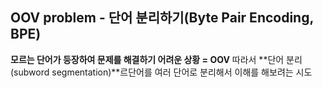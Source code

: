 ## OOV problem - 단어 분리하기(Byte Pair Encoding, BPE)

**모르는 단어가 등장하여 문제를 해결하기 어려운 상황 = OOV**
따라서 **단어 분리 (subword segmentation)**르단어를 여러 단어로 분리해서 이해를 해보려는 시도
<!--stackedit_data:
eyJoaXN0b3J5IjpbNzgxMjgyMzczXX0=
-->